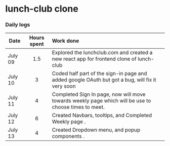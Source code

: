 # lunch-club clone

### Daily logs

| Date    | Hours spent | Work done                                                                                            |
| ------- | :---------: | :--------------------------------------------------------------------------------------------------- |
| July 09 |     1.5     | Explored the lunchclub.com and created a new react app for frontend clone of lunch-club              |
| July 10 |      3      | Coded half part of the sign-in page and added google OAuth but got a bug, will fix it very soon      |
| July 11 |      4      | Completed Sign In page, now will move towards weekly page which will be use to choose times to meet. |
| July 12 |      6      | Created Navbars, tooltips, and Completed Weekly page .                                               |
| July 13 |      4      | Created Dropdown menu, and popup components .                                                        |
